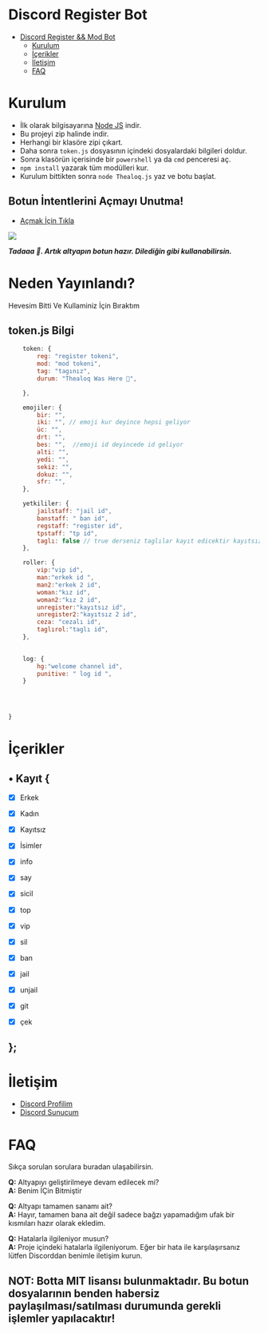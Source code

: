 # Discord Register Bot


 - [Discord Register && Mod Bot](https://github.com/Thealoqjs/thlqmodregister)
      - [Kurulum](#kurulum)
      - [İçerikler](#İçerikler)
      - [İletişim](#İletişim)
      - [FAQ](#faq)


# Kurulum
* İlk olarak bilgisayarına [Node JS](https://nodejs.org/en/) indir.
* Bu projeyi zip halinde indir.
* Herhangi bir klasöre zipi çıkart.
* Daha sonra `token.js` dosyasının içindeki dosyalardaki bilgileri doldur.
* Sonra klasörün içerisinde bir `powershell` ya da `cmd` penceresi aç.
* ```npm install``` yazarak tüm modülleri kur.
* Kurulum bittikten sonra ```node Thealoq.js``` yaz ve botu başlat.


## Botun İntentlerini Açmayı Unutma!
* [Açmak İçin Tıkla](https://discord.com/developers/applications)
<img src="https://cdn.discordapp.com/attachments/818953120452575322/851116463166849054/3P4KKB.png"/>

***Tadaaa 🎉. Artık altyapın botun hazır. Dilediğin gibi kullanabilirsin.***


# Neden Yayınlandı?
  Hevesim Bitti Ve Kullaminiz İçin Bıraktım



## token.js Bilgi

```js
    token: {
        reg: "register tokeni",
        mod: "mod tokeni",
        tag: "tagınız",
        durum: "Thealoq Was Here 🎄", 

    },

    emojiler: { 
        bir: "",
        iki: "", // emoji kur deyince hepsi geliyor 
        üc: "",
        drt: "",
        bes: "",  //emoji id deyincede id geliyor
        alti: "",
        yedi: "",
        sekiz: "",
        dokuz: "",
        sfr: "",
    },

    yetkililer: {
        jailstaff: "jail id",
        banstaff: " ban id",
        regstaff: "register id",
        tpstaff: "tp id",
        taglı: false // true derseniz taglılar kayıt edicektir kayıtsız etmez
    },

    roller: {
        vip:"vip id",
        man:"erkek id ",
        man2:"erkek 2 id",
        woman:"kız id",
        woman2:"kız 2 id",
        unregister:"kayıtsız id",
        unregister2:"kayıtsız 2 id",
        ceza: "cezalı id",
        taglırol:"taglı id",
    },
     

    log: {
        hg:"welcome channel id",
        punitive: " log id ",
    }
    



}
```


# İçerikler

## • Kayıt {
  - [x] Erkek
  - [x] Kadın
  - [x] Kayıtsız
  - [x] İsimler
  - [x] info
  - [x] say
  - [x] sicil
  - [x] top
  - [x] vip
  - [x] sil
  - [x] ban
  - [x] jail
  - [x] unjail
  - [x] git
  - [x] çek
 
  
## };


# İletişim
* [Discord Profilim](https://discord.com/users/852122579015958568)
* [Discord Sunucum](https://discord.gg/2Rj73hKd)

# FAQ
Sıkça sorulan sorulara buradan ulaşabilirsin.

**Q:** Altyapıyı geliştirilmeye devam edilecek mi?<br />
**A:** Benim İÇin Bitmiştir

**Q:** Altyapı tamamen sanamı ait?<br />
**A:** Hayır, tamamen bana ait değil sadece bağzı yapamadığım ufak bir kısmıları hazır olarak ekledim.  

**Q:** Hatalarla ilgileniyor musun?<br />
**A:** Proje içindeki hatalarla ilgileniyorum. Eğer bir hata ile karşılaşırsanız lütfen Discorddan benimle iletişim kurun. 


## NOT: Botta MIT lisansı bulunmaktadır. Bu botun dosyalarının benden habersiz paylaşılması/satılması durumunda gerekli işlemler yapılacaktır!
